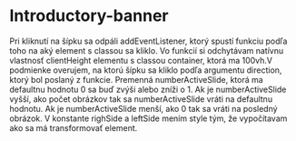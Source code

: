 ﻿# Introductory-banner
 
 Pri kliknutí na šípku sa odpáli addEventListener, ktorý spustí funkciu podľa toho na aký element s classou sa kliklo. Vo funkcií si odchytávam natívnu vlastnosť clientHeight elementu s classou container, ktorá ma 100vh.V podmienke overujem, na ktorú šípku sa kliklo podľa argumentu direction, ktorý bol poslaný z funkcie. Premenná numberActiveSlide, ktorá ma defaultnu hodnotu 0 sa buď zvýši alebo zníži o 1. Ak je numberActiveSlide vyšší, ako počet obrázkov tak sa numberActiveSlide vráti na defaultnu hodnotu. Ak je numberActiveSlide menší, ako 0 tak sa vráti na posledný obrázok. V konstante righSide a leftSide mením style tým, že vypočítavam ako sa má transformovať element.

